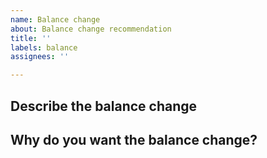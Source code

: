 ```yaml
---
name: Balance change
about: Balance change recommendation
title: ''
labels: balance
assignees: ''

---
```


## Describe the balance change


## Why do you want the balance change?
